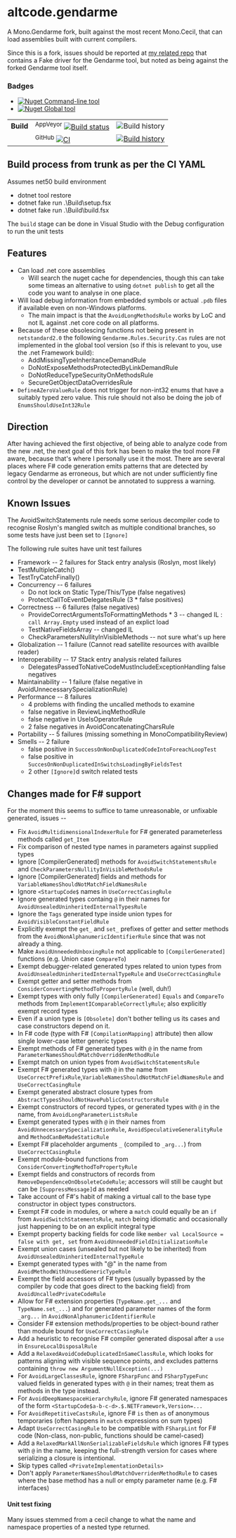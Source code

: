 
# altcode.gendarme
A Mono.Gendarme fork, built against the most recent Mono.Cecil, that can load assemblies built with current compilers.

Since this is a fork, issues should be reported at [my related repo](https://github.com/SteveGilham/altcode.fake/issues) that contains a Fake driver for the Gendarme tool, but noted as being against the forked Gendarme tool itself.

### Badges
* [![Nuget](https://buildstats.info/nuget/altcode.gendarme?includePreReleases=true) Command-line tool](https://www.nuget.org/packages/altcode.gendarme)
* [![Nuget](https://buildstats.info/nuget/altcode.gendarme-tool?includePreReleases=true) Global tool](https://www.nuget.org/packages/altcode.gendarme-tool)

| | | |
| --- | --- | --- | 
| **Build** | <sup>AppVeyor</sup> [![Build status](https://img.shields.io/appveyor/ci/SteveGilham/Gendarme.svg)](https://ci.appveyor.com/project/SteveGilham/Gendarme) | ![Build history](https://buildstats.info/appveyor/chart/SteveGilham/Gendarme) 
| |<sup>GitHub</sup> [![CI](https://github.com/SteveGilham/Gendarme/workflows/CI/badge.svg)](https://github.com/SteveGilham/Gendarme/actions?query=workflow%3ACI) | [![Build history](https://buildstats.info/github/chart/SteveGilham/Gendarme?branch=trunk)](https://github.com/SteveGilham/Gendarme/actions?query=workflow%3ACI)


## Build process from trunk as per the CI YAML

Assumes net50 build environment

* dotnet tool restore
* dotnet fake run .\Build\setup.fsx
* dotnet fake run .\Build\build.fsx

The `build` stage can be done in Visual Studio with the Debug configuration to run the unit tests

## Features
* Can load .net core assemblies 
  * Will search the nuget cache for dependencies, though this can take some timeas an alternative to using `dotnet publish` to get all the code you want to analyse in one place.
* Will load debug information from embedded symbols or actual `.pdb` files if available even on non-Windows platforms.
  *  The main impact is that the `AvoidLongMethodsRule` works by LoC and not IL against .net core code on all platforms.
* Because of these obsolescing functions not being present in `netstandard2.0` the following `Gendarme.Rules.Security.Cas` rules are not implemented in the global tool version (so if this is relevant to you, use the .net Framework build):
  * AddMissingTypeInheritanceDemandRule
  * DoNotExposeMethodsProtectedByLinkDemandRule
  * DoNotReduceTypeSecurityOnMethodsRule
  * SecureGetObjectDataOverridesRule
* `DefineAZeroValueRule` does not trigger for non-int32 enums that have a suitably typed zero value.  This rule should not also be doing the job of `EnumsShouldUseInt32Rule`

## Direction
After having achieved the first objective, of being able to analyze code from the new .net, the next goal of this fork has been to make the tool more F# aware, because that's where I personally use it the most.  There are several places where F# code generation emits patterns that are detected by legacy Gendarme as erroneous, but which are not under sufficiently fine control by the developer or cannot be annotated to suppress a warning.

## Known Issues
The AvoidSwitchStatements rule needs some serious decompiler code to recognise Roslyn's mangled switch as multiple conditional branches, so some tests have just been set to `[Ignore]`

The following rule suites have unit test failures

* Framework -- 2 failures for Stack entry analysis (Roslyn, most likely)
 * TestMultipleCatch()
 * TestTryCatchFinally()
* Concurrency -- 6 failures
  * Do not lock on Static Type/This/Type (false negatives)
  * ProtectCallToEventDelegatesRule (3 * false positives)
* Correctness -- 6 failures (false negatives)
  * ProvideCorrectArgumentsToFormattingMethods * 3 -- changed IL : `call Array.Empty` used instead of an explict load
  * TestNativeFieldsArray -- changed IL
  * CheckParametersNullityInVisibleMethods -- not sure what's up here
* Globalization -- 1 failure (Cannot read satellite resources with availble reader)
* Interoperability -- 17 Stack entry analysis related failures 
  * DelegatesPassedToNativeCodeMustIncludeExceptionHandling false negatives
* Maintainability -- 1 failure (false negative in AvoidUnnecessarySpecializationRule)
* Performance -- 8 failures
  * 4 problems with finding the uncalled methods to examine
  * false negative in ReviewLinqMethodRule
  * false negative in UseIsOperatorRule
  * 2 false negatives in AvoidConcatenatingCharsRule
* Portability -- 5 failures (missing something in MonoCompatibilityReview)
* Smells -- 2 failure
  * false positive in `SuccessOnNonDuplicatedCodeIntoForeachLoopTest`
  * false positive in `SuccesOnNonDuplicatedInSwitchsLoadingByFieldsTest`
  * 2 other `[Ignore]`d switch related tests

## Changes made for F# support
For the moment this seems to suffice to tame unreasonable, or unfixable generated, issues --

* Fix `AvoidMultidimensionalIndexerRule` for F# generated parameterless methods called `get_Item`
* Fix comparison of nested type names in parameters against supplied types
* Ignore [CompilerGenerated] methods for `AvoidSwitchStatementsRule` and `CheckParametersNullityInVisibleMethodsRule`
* Ignore [CompilerGenerated] fields and methods for `VariableNamesShouldNotMatchFieldNamesRule`
* Ignore `<StartupCode$` names in `UseCorrectCasingRule`
* Ignore generated types containg `@` in their names for `AvoidUnsealedUninheritedInternalTypesRule`
* Ignore the `Tags` generated type inside union types for `AvoidVisibleConstantFieldRule`
* Explicitly exempt the `get_` and `set_` prefixes of getter and setter methods from the `AvoidNonAlphanumericIdentifierRule` since that was not already a thing.
* Make `AvoidUnneededUnboxingRule` not applicable to `[CompilerGenerated]` functions (e.g. Union case `CompareTo`)
* Exempt debugger-related generated types related to union types from `AvoidUnsealedUninheritedInternalTypeRule` and `UseCorrectCasingRule`
* Exempt getter and setter methods from `ConsiderConvertingMethodToPropertyRule` (well, duh!)
* Exempt types with only fully `[CompilerGenerated]` `Equals` and `CompareTo` methods from `ImplementIComparableCorrectlyRule`; also explicitly exempt record types
* Even if a union type is `[Obsolete]` don't bother telling us its cases and case constructors depend on it.
* In F# code (type with F# `[CompilationMapping]` attribute) then allow single lower-case letter generic types
* Exempt methods of F# generated types with `@` in the name from ` ParameterNamesShouldMatchOverriddenMethodRule`
* Exempt match on union types from `AvoidSwitchStatementsRule`
* Exempt F# generated types with `@` in the name from `UseCorrectPrefixRule`,`VariableNamesShouldNotMatchFieldNamesRule` and `UseCorrectCasingRule`
* Exempt generated abstract closure types from `AbstractTypesShouldNotHavePublicConstructorsRule`
* Exempt constructors of record types, or generated types with `@` in the name, from `AvoidLongParameterListsRule`
* Exempt generated types with `@` in their names from `AvoidUnnecessarySpecializationRule`, `AvoidSpeculativeGeneralityRule` and `MethodCanBeMadeStaticRule`
* Exempt F# placeholder arguments `_` (compiled to `_arg...`) from `UseCorrectCasingRule`
* Exempt module-bound functions from `ConsiderConvertingMethodToPropertyRule`
* Exempt fields and constructors of records from `RemoveDependenceOnObsoleteCodeRule`; accessors will still be caught but can be `[SuppressMessage]`d as needed
* Take account of F#'s habit of making a virtual call to the base type constructor in object types constructors.
* Exempt F# code in modules, or where a `match` could equally be an `if` from `AvoidSwitchStatementsRule`, `match` being idiomatic and occasionally just happening to be on an explicit integral type
* Exempt property backing fields for code like `member val LocalSource = false with get, set` from `AvoidUnneededFieldInitializationRule`
* Exempt union cases (unsealed but not likely to be inherited) from `AvoidUnsealedUninheritedInternalTypeRule`
* Exempt generated types with "@" in the name from `AvoidMethodWithUnusedGenericTypeRule`
* Exempt the field accessors of F# types (usually bypassed by the compiler by code that goes direct to the backing field) from `AvoidUncalledPrivateCodeRule`
* Allow for F# extension properties (`TypeName.get_...` and `TypeName.set_...`) and for generated parameter names of the form `_arg...` in `AvoidNonAlphanumericIdentifierRule`
* Consider F# extension methods/properties to be object-bound rather than module bound for `UseCorrectCasingRule`
* Add a heuristic to recognise F# compiler generated disposal after a `use` in `EnsureLocalDisposalRule`
* Add a `RelaxedAvoidCodeDuplicatedInSameClassRule`, which looks for patterns aligning with visible sequence points, and excludes patterns containing `throw new ArgumentNullException(...)`
* For `AvoidLargeClassesRule`, ignore `FSharpFunc` and `FSharpTypeFunc` valued fields in generated types with `@` in their names; treat them as methods in the type instead.
* For `AvoidDeepNamespaceHierarchyRule`, ignore F# generated namespaces of the form `<StartupCode$a-b-c-d>.$.NETFramework,Version=...`
* For `AvoidRepetitiveCastsRule`, ignore F# `is` then `as` of anonymous temporaries (often happens in `match` expressions on sum types)
* Adapt `UseCorrectCasingRule` to be compatible with `FSharpLint` for F# code (Non-class, non-public, functions should be camel-cased)
* Add a `RelaxedMarkAllNonSerializableFieldsRule` which ignores F# types with `@` in the name, keeping the full-strength version for cases where serializing a closure is intentional.
* Skip types called `<PrivateImplementationDetails>`
* Don't apply `ParameterNamesShouldMatchOverridenMethodRule` to cases where the base method has a null or empty parameter name (e.g. F# interfaces)

#### Unit test fixing

Many issues stemmed from a cecil change to what the name and namespace properties of a nested type returned.

